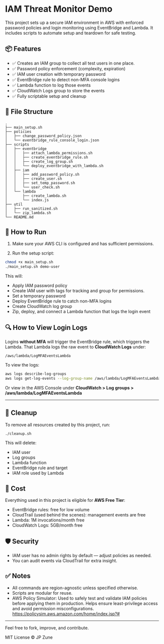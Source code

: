 # IAM Threat Monitor Demo

This project sets up a secure IAM environment in AWS with enforced password policies and login monitoring using EventBridge and Lambda. It includes scripts to automate setup and teardown for safe testing.

## 📦 Features

- ✅ Creates an IAM group to collect all test users in one place.
- ✅ Password policy enforcement (complexity, expiration)
- ✅ IAM user creation with temporary password
- ✅ EventBridge rule to detect non-MFA console logins
- ✅ Lambda function to log those events
- ✅ CloudWatch Logs group to store the events
- ✅ Fully scriptable setup and cleanup

## 📁 File Structure

```
.
├── main_setup.sh
├── policies
│   ├── change_password_policy.json
│   └── eventbridge_rule_console_login.json
├── scripts
│   ├── eventbridge
│   │   ├── attach_lambda_permissions.sh
│   │   ├── create_eventbridge_rule.sh
│   │   ├── create_log_group.sh
│   │   └── deploy_eventbridge_with_lambda.sh
│   ├── iam
│   │   ├── add_password_policy.sh
│   │   ├── create_user.sh
│   │   ├── set_temp_password.sh
│   │   └── user_check.sh
│   └── lambda
│       ├── create_lambda.sh
│       └── index.js
├── util
│   ├── run_sanitized.sh
│   └── zip_lambda.sh
└── README.md
```

## 🚀 How to Run

1. Make sure your AWS CLI is configured and has sufficient permissions.

2. Run the setup script:

```bash
chmod +x main_setup.sh
./main_setup.sh demo-user
```

This will:
- Apply IAM password policy
- Create IAM user with tags for tracking and group for permissions.
- Set a temporary password
- Deploy EventBridge rule to catch non-MFA logins
- Create CloudWatch log group
- Zip, deploy, and connect a Lambda function that logs the login event

## 🔍 How to View Login Logs

Logins **without MFA** will trigger the EventBridge rule, which triggers the Lambda. That Lambda logs the raw event to **CloudWatch Logs** under:

```
/aws/lambda/LogMFAEventsLambda
```

To view the logs:
```bash
aws logs describe-log-groups
aws logs get-log-events --log-group-name /aws/lambda/LogMFAEventsLambda --log-stream-name <YOUR_STREAM_NAME>
```
Or view in the AWS Console under **CloudWatch > Log groups > /aws/lambda/LogMFAEventsLambda**

---

## 🧹 Cleanup
To remove all resources created by this project, run:
```bash
./cleanup.sh
```

This will delete:
- IAM user
- Log groups
- Lambda function
- EventBridge rule and target
- IAM role used by Lambda

## 💸 Cost
Everything used in this project is eligible for **AWS Free Tier**:
- EventBridge rules: free for low volume
- CloudTrail (used behind the scenes): management events are free
- Lambda: 1M invocations/month free
- CloudWatch Logs: 5GB/month free

## 🛡️ Security
- IAM user has no admin rights by default — adjust policies as needed.
- You can audit events via CloudTrail for extra insight.

## ✅ Notes
- All commands are region-agnostic unless specified otherwise.
- Scripts are modular for reuse.
- AWS Policy Simulator: Used to safely test and validate IAM policies before applying them in production. Helps ensure least-privilege access and avoid permission misconfigurations. https://policysim.aws.amazon.com/home/index.jsp?#


---

Feel free to fork, improve, and contribute.

MIT License © JP Zune
